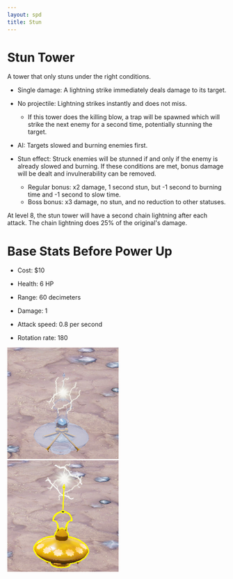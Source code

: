 ```yaml
---
layout: spd
title: Stun
---
```


# Stun Tower

A tower that only stuns under the right conditions.

* Single damage: A lightning strike immediately deals damage to its target.

* No projectile: Lightning strikes instantly and does not miss.
  * If this tower does the killing blow, a trap will be spawned which will strike the next enemy for a second time, potentially stunning the target.

* AI: Targets slowed and burning enemies first.

* Stun effect: Struck enemies will be stunned if and only if the enemy is already slowed and burning. If these conditions are met, bonus damage will be dealt and invulnerability can be removed.
  * Regular bonus: x2 damage, 1 second stun, but -1 second to burning time and -1 second to slow time.
  * Boss bonus: x3 damage, no stun, and no reduction to other statuses.

At level 8, the stun tower will have a second chain lightning after each attack. The chain lightning does 25% of the original's damage.

# Base Stats Before Power Up

* Cost: $10

* Health: 6 HP

* Range: 60 decimeters

* Damage: 1

* Attack speed: 0.8 per second

* Rotation rate: 180

<img src="/assets/images/spd/tower-stun-unbuilt.jpg" width="256" height="256">
<img src="/assets/images/spd/tower-stun.jpg" width="256" height="256">
